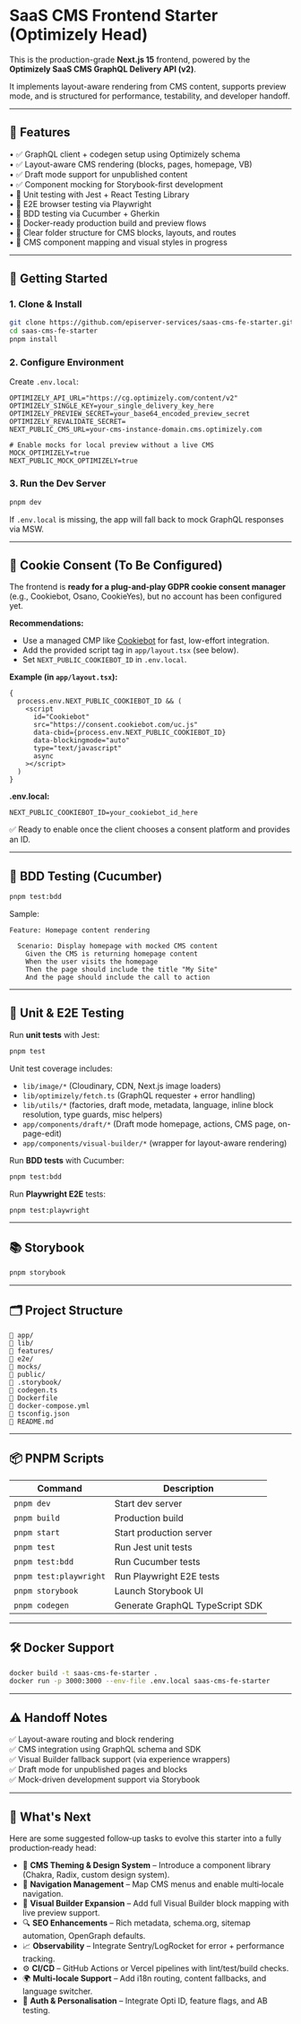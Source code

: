 # SaaS CMS Frontend Starter (Optimizely Head)

This is the production-grade **Next.js 15** frontend, powered by the **Optimizely SaaS CMS GraphQL Delivery API (v2)**.

It implements layout-aware rendering from CMS content, supports preview mode, and is structured for performance, testability, and developer handoff.

---

## 🧩 Features

• ✅ GraphQL client + codegen setup using Optimizely schema  
• ✅ Layout-aware CMS rendering (blocks, pages, homepage, VB)  
• ✅ Draft mode support for unpublished content  
• ✅ Component mocking for Storybook-first development  
• 🧪 Unit testing with Jest + React Testing Library  
• 🧪 E2E browser testing via Playwright  
• 🧪 BDD testing via Cucumber + Gherkin  
• 🐳 Docker-ready production build and preview flows  
• 🎨 Clear folder structure for CMS blocks, layouts, and routes  
• 🚧 CMS component mapping and visual styles in progress

---

## 🚀 Getting Started

### 1. Clone & Install

```bash
git clone https://github.com/episerver-services/saas-cms-fe-starter.git
cd saas-cms-fe-starter
pnpm install
```

### 2. Configure Environment

Create `.env.local`:

```env
OPTIMIZELY_API_URL="https://cg.optimizely.com/content/v2"
OPTIMIZELY_SINGLE_KEY=your_single_delivery_key_here
OPTIMIZELY_PREVIEW_SECRET=your_base64_encoded_preview_secret
OPTIMIZELY_REVALIDATE_SECRET=
NEXT_PUBLIC_CMS_URL=your-cms-instance-domain.cms.optimizely.com

# Enable mocks for local preview without a live CMS
MOCK_OPTIMIZELY=true
NEXT_PUBLIC_MOCK_OPTIMIZELY=true
```

### 3. Run the Dev Server

```bash
pnpm dev
```

If `.env.local` is missing, the app will fall back to mock GraphQL responses via MSW.

---

## 🔐 Cookie Consent (To Be Configured)

The frontend is **ready for a plug-and-play GDPR cookie consent manager** (e.g., Cookiebot, Osano, CookieYes), but no account has been configured yet.

**Recommendations:**

- Use a managed CMP like [Cookiebot](https://www.cookiebot.com) for fast, low-effort integration.
- Add the provided script tag in `app/layout.tsx` (see below).
- Set `NEXT_PUBLIC_COOKIEBOT_ID` in `.env.local`.

**Example (in `app/layout.tsx`):**

```tsx
{
  process.env.NEXT_PUBLIC_COOKIEBOT_ID && (
    <script
      id="Cookiebot"
      src="https://consent.cookiebot.com/uc.js"
      data-cbid={process.env.NEXT_PUBLIC_COOKIEBOT_ID}
      data-blockingmode="auto"
      type="text/javascript"
      async
    ></script>
  )
}
```

**.env.local:**

```
NEXT_PUBLIC_COOKIEBOT_ID=your_cookiebot_id_here
```

✅ Ready to enable once the client chooses a consent platform and provides an ID.

---

## 🧪 BDD Testing (Cucumber)

```bash
pnpm test:bdd
```

Sample:

```gherkin
Feature: Homepage content rendering

  Scenario: Display homepage with mocked CMS content
    Given the CMS is returning homepage content
    When the user visits the homepage
    Then the page should include the title "My Site"
    And the page should include the call to action
```

---

## 🧪 Unit & E2E Testing

Run **unit tests** with Jest:

```bash
pnpm test
```

Unit test coverage includes:

- `lib/image/*` (Cloudinary, CDN, Next.js image loaders)  
- `lib/optimizely/fetch.ts` (GraphQL requester + error handling)  
- `lib/utils/*` (factories, draft mode, metadata, language, inline block resolution, type guards, misc helpers)  
- `app/components/draft/*` (Draft mode homepage, actions, CMS page, on-page-edit)  
- `app/components/visual-builder/*` (wrapper for layout-aware rendering)

Run **BDD tests** with Cucumber:

```bash
pnpm test:bdd
```

Run **Playwright E2E** tests:

```bash
pnpm test:playwright
```

---

## 📚 Storybook

```bash
pnpm storybook
```

---

## 🗂️ Project Structure

```
📁 app/
📁 lib/
📁 features/
📁 e2e/
📁 mocks/
📁 public/
📁 .storybook/
📄 codegen.ts
📄 Dockerfile
📄 docker-compose.yml
📄 tsconfig.json
📄 README.md
```

---

## 📦 PNPM Scripts

| Command                | Description                     |
| ---------------------- | ------------------------------- |
| `pnpm dev`             | Start dev server                |
| `pnpm build`           | Production build                |
| `pnpm start`           | Start production server         |
| `pnpm test`            | Run Jest unit tests             |
| `pnpm test:bdd`        | Run Cucumber tests              |
| `pnpm test:playwright` | Run Playwright E2E tests        |
| `pnpm storybook`       | Launch Storybook UI             |
| `pnpm codegen`         | Generate GraphQL TypeScript SDK |

---

## 🛠️ Docker Support

```bash
docker build -t saas-cms-fe-starter .
docker run -p 3000:3000 --env-file .env.local saas-cms-fe-starter
```

---

## ⚠️ Handoff Notes

✅ Layout-aware routing and block rendering  
✅ CMS integration using GraphQL schema and SDK  
✅ Visual Builder fallback support (via experience wrappers)  
✅ Draft mode for unpublished pages and blocks  
✅ Mock-driven development support via Storybook

---
## 🔮 What's Next

Here are some suggested follow‑up tasks to evolve this starter into a fully production‑ready head:

- 🎨 **CMS Theming & Design System** – Introduce a component library (Chakra, Radix, custom design system).
- 🧭 **Navigation Management** – Map CMS menus and enable multi‑locale navigation.
- 📝 **Visual Builder Expansion** – Add full Visual Builder block mapping with live preview support.
- 🔍 **SEO Enhancements** – Rich metadata, schema.org, sitemap automation, OpenGraph defaults.
- 📈 **Observability** – Integrate Sentry/LogRocket for error + performance tracking.
- ⚙️ **CI/CD** – GitHub Actions or Vercel pipelines with lint/test/build checks.
- 🌍 **Multi‑locale Support** – Add i18n routing, content fallbacks, and language switcher.
- 🔐 **Auth & Personalisation** – Integrate Opti ID, feature flags, and AB testing.
